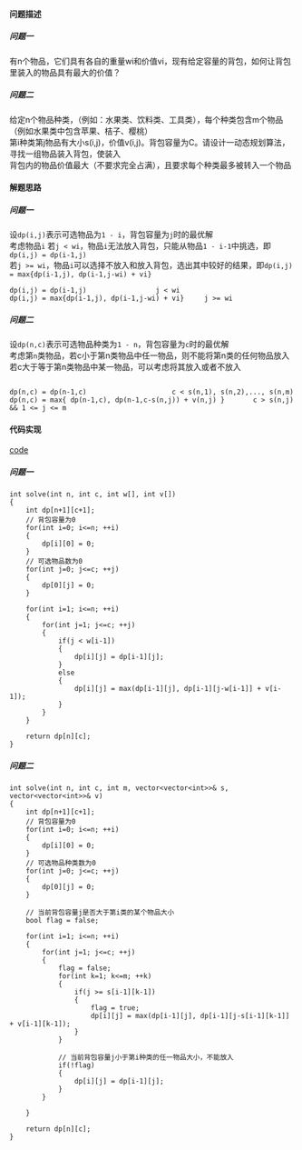 #### 问题描述
##### 问题一  
有n个物品，它们具有各自的重量wi和价值vi，现有给定容量的背包，如何让背包里装入的物品具有最大的价值？  
  
##### 问题二  
给定n个物品种类，（例如：水果类、饮料类、工具类），每个种类包含m个物品（例如水果类中包含苹果、桔子、樱桃）  
第i种类第j物品有大小s(i,j)，价值v(i,j)。背包容量为C。请设计一动态规划算法，寻找一组物品装入背包，使装入  
背包内的物品价值最大（不要求完全占满），且要求每个种类最多被转入一个物品  

#### 解题思路
##### 问题一  
设`dp(i,j)`表示可选物品为`1 - i`，背包容量为`j`时的最优解  
考虑物品`i`
若`j < wi`，物品`i`无法放入背包，只能从物品`1 - i-1`中挑选，即`dp(i,j) = dp(i-1,j)`  
若`j >= wi`，物品`i`可以选择不放入和放入背包，选出其中较好的结果，即`dp(i,j) = max{dp(i-1,j), dp(i-1,j-wi) + vi}`
```
dp(i,j) = dp(i-1,j)					j < wi
dp(i,j) = max{dp(i-1,j), dp(i-1,j-wi) + vi}		j >= wi
```

##### 问题二  
设`dp(n,c)`表示可选物品种类为`1 - n`，背包容量为`c`时的最优解  
考虑第`n`类物品，若c小于第n类物品中任一物品，则不能将第n类的任何物品放入  
若c大于等于第n类物品中某一物品，可以考虑将其放入或者不放入  
```

dp(n,c) = dp(n-1,c)						c < s(n,1), s(n,2),..., s(n,m)
dp(n,c) = max{ dp(n-1,c), dp(n-1,c-s(n,j)) + v(n,j) }		c > s(n,j) && 1 <= j <= m	
```

#### 代码实现

[code](/DynamicPrograming/01bag.cpp)

##### 问题一
```
int solve(int n, int c, int w[], int v[])
{
	int dp[n+1][c+1];
	// 背包容量为0
	for(int i=0; i<=n; ++i)
	{
		dp[i][0] = 0;
	}
	// 可选物品数为0
	for(int j=0; j<=c; ++j)
	{
		dp[0][j] = 0;
	}

	for(int i=1; i<=n; ++i)
	{
		for(int j=1; j<=c; ++j)
		{
			if(j < w[i-1])
			{
				dp[i][j] = dp[i-1][j];
			}
			else
			{
				dp[i][j] = max(dp[i-1][j], dp[i-1][j-w[i-1]] + v[i-1]);
			}
		}
	}

	return dp[n][c];
}
```

##### 问题二

```
int solve(int n, int c, int m, vector<vector<int>>& s, vector<vector<int>>& v)
{
	int dp[n+1][c+1];
	// 背包容量为0
	for(int i=0; i<=n; ++i)
	{
		dp[i][0] = 0;
	}
	// 可选物品种类数为0
	for(int j=0; j<=c; ++j)
	{
		dp[0][j] = 0;
	}

	// 当前背包容量j是否大于第i类的某个物品大小
	bool flag = false;

	for(int i=1; i<=n; ++i)
	{
		for(int j=1; j<=c; ++j)
		{
			flag = false;
			for(int k=1; k<=m; ++k)
			{
				if(j >= s[i-1][k-1])
				{
					flag = true;
					dp[i][j] = max(dp[i-1][j], dp[i-1][j-s[i-1][k-1]] + v[i-1][k-1]);
				}
			}

			// 当前背包容量j小于第i种类的任一物品大小，不能放入
			if(!flag)
			{
				dp[i][j] = dp[i-1][j];
			}
		}

	}

	return dp[n][c];
}
```